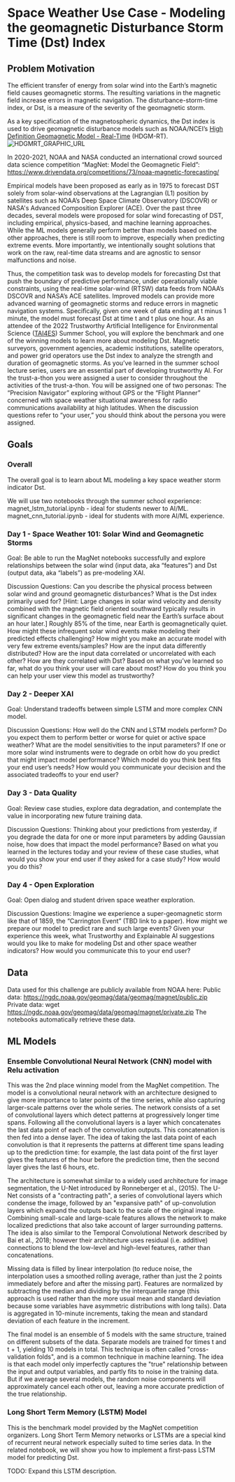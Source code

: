 # Space Weather Use Case - Modeling the geomagnetic Disturbance Storm Time (Dst) Index

## Problem Motivation
The efficient transfer of energy from solar wind into the Earth’s magnetic field causes geomagnetic storms. The resulting variations in the magnetic field increase errors in magnetic navigation. The disturbance-storm-time index, or Dst, is a measure of the severity of the geomagnetic storm.

As a key specification of the magnetospheric dynamics, the Dst index is used to drive geomagnetic disturbance models such as NOAA/NCEI’s [High Definition Geomagnetic Model - Real-Time](https://www.ngdc.noaa.gov/geomag/HDGM/hdgm_rt.html) (HDGM-RT).
![HDGMRT_GRAPHIC_URL](https://www.ngdc.noaa.gov/geomag/HDGM/images/HDGM-RT_2003_storm_720p.gif "HDGM-RT")
 
In 2020-2021, NOAA and NASA conducted an international crowd sourced data science competition “MagNet: Model the Geomagnetic Field”:
https://www.drivendata.org/competitions/73/noaa-magnetic-forecasting/

Empirical models have been proposed as early as in 1975 to forecast DST solely from solar-wind observations at the Lagrangian (L1) position by satellites such as NOAA’s Deep Space Climate Observatory (DSCOVR) or NASA's Advanced Composition Explorer (ACE). Over the past three decades, several models were proposed for solar wind forecasting of DST, including empirical, physics-based, and machine learning approaches. While the ML models generally perform better than models based on the other approaches, there is still room to improve, especially when predicting extreme events. More importantly, we intentionally sought solutions that work on the raw, real-time data streams and are agnostic to sensor malfunctions and noise.
 
Thus, the competition task was to develop models for forecasting Dst that push the boundary of predictive performance, under operationally viable constraints, using the real-time solar-wind (RTSW) data feeds from NOAA’s DSCOVR and NASA’s ACE satellites. Improved models can provide more advanced warning of geomagnetic storms and reduce errors in magnetic navigation systems. Specifically, given one week of data ending at t minus 1 minute, the model must forecast Dst at time t and t plus one hour. As an attendee of the 2022 Trustworthy Artificial Intelligence for Environmental Science ([TAI4ES](https://www2.cisl.ucar.edu/events/tai4es-2022-summer-school)) Summer School, you will explore the benchmark and one of the winning models to learn more about modeling Dst. Magnetic surveyors, government agencies, academic institutions, satellite operators, and power grid operators use the Dst index to analyze the strength and duration of geomagnetic storms. As you’ve learned in the summer school lecture series, users are an essential part of developing trustworthy AI. For the trust-a-thon you were assigned a user to consider throughout the activities of the trust-a-thon. You will be assigned one of two  personas:  The “Precision Navigator” exploring without GPS or the “Flight Planner” concerned with space weather situational awareness for radio communications availability at high latitudes. When the discussion questions refer to “your user,” you should think about the persona you were assigned.  
 

## Goals

### Overall

The overall goal is to learn about ML modeling a key space weather storm indicator Dst.

We will use two notebooks through the summer school experience:
magnet_lstm_tutorial.ipynb - ideal for students newer to AI/ML.
magnet_cnn_tutorial.ipynb - ideal for students with more AI/ML experience.


### Day 1 - Space Weather 101: Solar Wind and Geomagnetic Storms

Goal: Be able to run the MagNet notebooks successfully and explore relationships between the solar wind (input data, aka “features”) and Dst (output data, aka “labels”) as pre-modeling XAI.

Discussion Questions:
Can you describe the physical process between solar wind and ground geomagnetic disturbances? What is the Dst index primarily used for? 
[Hint: Large changes in solar wind velocity and density combined with the magnetic field oriented southward typically results in significant changes in the geomagnetic field near the Earth’s surface about an hour later.]
Roughly 85% of the time, near Earth is geomagnetically quiet. How might these infrequent solar wind events make modeling their predicted effects challenging? How might you make an accurate model with very few extreme events/samples?
How are the input data differently distributed? How are the input data correlated or uncorrelated with each other? How are they correlated with Dst? 
Based on what you’ve learned so far, what do you think your user will care about most? How do you think you can help your user view this model as trustworthy? 

### Day 2 - Deeper XAI

Goal: Understand tradeoffs between simple LSTM and more complex CNN model.

Discussion Questions:
How well do the CNN and LSTM models perform? Do you expect them to perform better or worse for quiet or active space weather?
 What are the model sensitivities to the input parameters?
If one or more solar wind instruments were to degrade on orbit how do you predict that might impact model performance? 
Which model do you think best fits your end user’s needs? How would you communicate your decision and the associated tradeoffs to your end user?

### Day 3 - Data Quality

Goal: Review case studies, explore data degradation, and contemplate the value in incorporating new future training data.

Discussion Questions:
Thinking about your predictions from yesterday, if you degrade the data for one or more input parameters by adding Gaussian noise, how does that impact the model performance?
Based on what you learned in the lectures today and your review of these case studies, what would you show your end user if they asked for a case study? How would you do this? 

### Day 4 - Open Exploration

Goal: Open dialog and student driven space weather exploration.

Discussion Questions:
Imagine we experience a super-geomagnetic storm like that of 1859, the “Carrington Event” (TBD link to a paper). How might we prepare our model to predict rare and such large events? 
Given your experience this week, what Trustworthy and Explainable AI suggestions would you like to make for modeling Dst and other space weather indicators? How would you communicate this to your end user? 

## Data
Data used for this challenge are publicly available from NOAA here:
     Public data: https://ngdc.noaa.gov/geomag/data/geomag/magnet/public.zip
     Private data: wget https://ngdc.noaa.gov/geomag/data/geomag/magnet/private.zip
The notebooks automatically retrieve these data.

## ML Models

### Ensemble Convolutional Neural Network (CNN)  model with Relu activation
This was the 2nd place winning model from the MagNet competition. The model is a convolutional neural network with an architecture designed to give more importance to later points of the time series, while also capturing larger-scale patterns over the whole series. The network consists of a set of convolutional layers which detect patterns at progressively longer time spans. Following all the convolutional layers is a layer which concatenates the last data point of each of the convolution outputs. This concatenation is then fed into a dense layer. The idea of taking the last data point of each convolution is that it represents the patterns  at different time spans leading up to the prediction time: for example, the last data point of the first layer gives the features of the hour before the prediction time, then the second layer gives the last 6 hours, etc.

The architecture is somewhat similar to a widely used architecture for image segmentation, the U-Net introduced by Ronneberger et al., (2015). The U-Net consists of a "contracting path", a series of convolutional layers which condense the image, followed by an "expansive path" of up-convolution layers which expand the outputs back to the scale of the original image. Combining small-scale and large-scale features allows the network to make localized predictions that also take account of larger surrounding patterns. The idea is also similar to the Temporal Convolutional Network described by Bai et al., 2018; however their architecture uses residual (i.e. additive) connections to blend the low-level and high-level features, rather than concatenations.

Missing data is filled by linear interpolation (to reduce noise, the interpolation uses a smoothed rolling average, rather than just the 2 points immediately before and after the missing part). Features are normalized by subtracting the median and dividing by the interquartile range (this approach is used rather than the more usual mean and standard deviation because some variables have asymmetric distributions with long tails). Data is aggregated in 10-minute increments, taking the mean and standard deviation of each feature in the increment.

The final model is an ensemble of 5 models with the same structure, trained on different subsets of the data. Separate models are trained for times t and t + 1, yielding 10 models in total. This technique is often called "cross-validation folds", and is a common technique in machine learning. The idea is that each model only imperfectly captures the "true" relationship between the input and output variables, and partly fits to noise in the training data. But if we average several models, the random noise components will approximately cancel each other out, leaving a more accurate prediction of the true relationship.

### Long Short Term Memory (LSTM) Model

This is the benchmark model provided by the MagNet competition organizers. Long Short Term Memory networks or LSTMs are a special kind of recurrent neural network especially suited to time series data. In the related notebook, we will show you how to implement a first-pass LSTM model for predicting Dst.

TODO: Expand this LSTM description.

